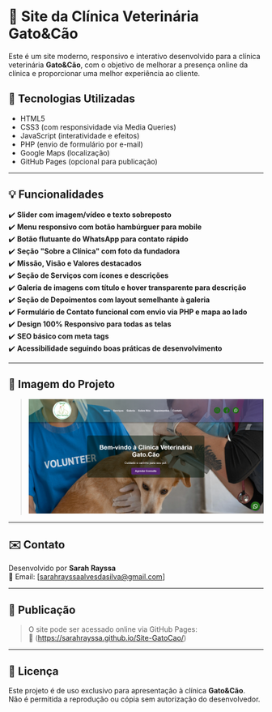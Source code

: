 # 🐾 Site da Clínica Veterinária Gato&Cão

Este é um site moderno, responsivo e interativo desenvolvido para a clínica veterinária **Gato&Cão**, com o objetivo de melhorar a presença online da clínica e proporcionar uma melhor experiência ao cliente.

## 🚀 Tecnologias Utilizadas

- HTML5
- CSS3 (com responsividade via Media Queries)
- JavaScript (interatividade e efeitos)
- PHP (envio de formulário por e-mail)
- Google Maps (localização)
- GitHub Pages (opcional para publicação)

---

## 💡 Funcionalidades

✔️ **Slider com imagem/vídeo e texto sobreposto**  
✔️ **Menu responsivo com botão hambúrguer para mobile**  
✔️ **Botão flutuante do WhatsApp para contato rápido**  
✔️ **Seção "Sobre a Clínica" com foto da fundadora**  
✔️ **Missão, Visão e Valores destacados**  
✔️ **Seção de Serviços com ícones e descrições**  
✔️ **Galeria de imagens com título e hover transparente para descrição**  
✔️ **Seção de Depoimentos com layout semelhante à galeria**  
✔️ **Formulário de Contato funcional com envio via PHP e mapa ao lado**  
✔️ **Design 100% Responsivo para todas as telas**  
✔️ **SEO básico com meta tags**  
✔️ **Acessibilidade seguindo boas práticas de desenvolvimento**

---

## 📸 Imagem do Projeto 

> ![Screenshot do site](./IMG/preview.png)

---

## ✉️ Contato

Desenvolvido por **Sarah Rayssa**  
📧 Email: [sarahrayssaalvesdasilva@gmail.com]  

---

## 📌 Publicação

> O site pode ser acessado online via GitHub Pages:  
> 🔗 (https://sarahrayssa.github.io/Site-GatoCao/)

---

## 📝 Licença

Este projeto é de uso exclusivo para apresentação à clínica **Gato&Cão**.  
Não é permitida a reprodução ou cópia sem autorização do desenvolvedor.

